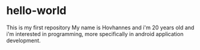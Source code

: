# hello-world
This is my first repository
My name is Hovhannes and i'm 20 years old and i'm interested in programming, more specifically in android application development.
